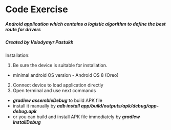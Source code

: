 # Code Exercise
##### Android application which contains a logistic algorithm to define the best route for drivers
##### Created by Volodymyr Pastukh

Installation:
1. Be sure the device is suitable for installation.
- minimal android OS version - Android OS 8 (Oreo)
2. Connect device to load application directly
3. Open terminal and use next commands
- ***gradlew assembleDebug*** to build APK file
- install it manually by ***adb install app/build/outputs/apk/debug/app-debug.apk***
- or you can build and install APK file immediately by ***gradlew installDebug*** 
